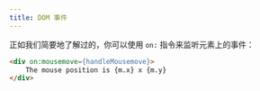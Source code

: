 ```yaml
---
title: DOM 事件
---
```


正如我们简要地了解过的，你可以使用 `on:` 指令来监听元素上的事件：

```html
<div on:mousemove={handleMousemove}>
	The mouse position is {m.x} x {m.y}
</div>
```